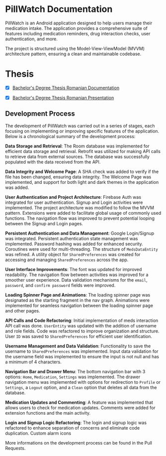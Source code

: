 # PillWatch Documentation

PillWatch is an Android application designed to help users manage their medication intake. The application provides a comprehensive suite of features including medication reminders, drug interaction checks, user authentication, and more. 

The project is structured using the Model-View-ViewModel (MVVM) architecture pattern, ensuring a clean and maintainable codebase.

# Thesis

- [x] [Bachelor's Degree Thesis Romanian Documentation](/Bachelor's%20Degree%20Thesis%20-%20Romanian%20Documentation.pdf)
- [x] [Bachelor's Degree Thesis Romanian Presentation](/Bachelor's%20Degree%20Thesis%20-%20Romanian%20Presentation.pdf)


## Development Process

The development of PillWatch was carried out in a series of stages, each focusing on implementing or improving specific features of the application. Below is a chronological summary of the development process:

**Data Storage and Retrieval**: The Room database was implemented for efficient data storage and retrieval. Retrofit was utilized for making API calls to retrieve data from external sources. The database was successfully populated with the data received from the API.

**Data Integrity and Welcome Page**: A SHA check was added to verify if the file has been changed, ensuring data integrity. The Welcome Page was implemented, and support for both light and dark themes in the application was added.

**User Authentication and Project Architecture**: Firebase Auth was integrated for user authentication. Signup and Login activities were implemented. The project architecture was modified to follow the MVVM pattern. Extensions were added to facilitate global usage of commonly used functions. The navigation flow was improved to prevent potential looping between the Signup and Login pages.

**Persistent Authentication and Data Management**: Google Login/Signup was integrated. Persistent authentication state management was implemented. Password hashing was added for enhanced security. Coroutines were used for multi-threading. The structure of `MedsDataEntity` was refined. A utility object for `SharedPreferences` was created for accessing and managing `SharedPreferences` across the app.

**User Interface Improvements**: The font was updated for improved readability. The navigation flow between activities was improved for a smoother user experience. Data validation mechanisms for the `email`, `password`, and `confirm password` fields were improved.

**Loading Spinner Page and Animations**: The loading spinner page was designated as the starting fragment in the nav graph. Animations were implemented for seamless navigation between the loading spinner page and other pages.

**API Calls and Code Refactoring**: Initial implementation of meds interaction API call was done. `UserEntity` was updated with the addition of username and role fields. Code was refactored to improve organization and structure. User `ID` was saved to `SharedPreferences` for efficient user identification.

**Username Management and Data Validation**: Functionality to save the username to `SharedPreferences` was implemented. Input data validation for the username field was implemented to ensure the input is not null and has a minimum of 4 characters.

**Navigation Bar and Drawer Menu**: The bottom navigation bar with 3 options: `Home`, `Medication`, `Settings` was implemented. The drawer navigation menu was implemented with options for redirection to `Profile` or `Settings`, a `Logout` option, and a `Clean` option that deletes all data from the database.

**Medication Updates and Commenting**: A feature was implemented that allows users to check for medication updates. Comments were added for extension functions and the main activity.

**Login and Signup Logic Refactoring**: The login and signup logic was refactored to enhance separation of concerns and eliminate code duplication. Custom alarm icons


More informations on the development process can be found in the Pull Requests.
